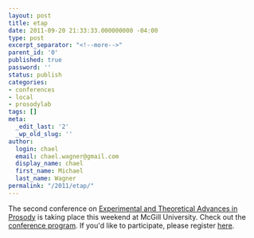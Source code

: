 ```yaml
---
layout: post
title: etap
date: 2011-09-20 21:33:33.000000000 -04:00
type: post
excerpt_separator: "<!--more-->"
parent_id: '0'
published: true
password: ''
status: publish
categories:
- conferences
- local
- prosodylab
tags: []
meta:
  _edit_last: '2'
  _wp_old_slug: ''
author:
  login: chael
  email: chael.wagner@gmail.com
  display_name: chael
  first_name: Michael
  last_name: Wagner
permalink: "/2011/etap/"
---
```

The second conference on [Experimental and Theoretical Advances in Prosody](http://prosodylab.org/etap) is taking place this weekend at McGill University. Check out the [conference program](http://prosodylab.org/etap/program/). If you'd like to participate, please register [here](http://prosodylab.org/etap/registration/).

